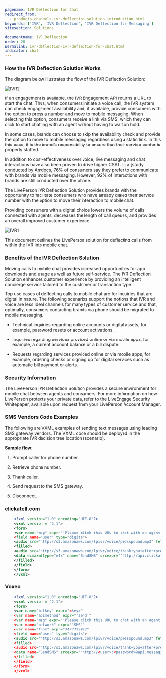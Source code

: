 ```yaml
---
pagename: IVR Deflection for Chat
redirect_from:
  - products-channels-ivr-deflection-solution-introduction.html
keywords: ['IVR', 'IVR Deflection', 'IVR Deflection for Messaging']
sitesection: Solutions

documentname: IVR Deflection
order: 20
permalink: ivr-deflection-ivr-deflection-for-chat.html
indicator: chat
---
```

### How the IVR Deflection Solution Works

The diagram below illustrates the flow of the IVR Deflection Solution:

![IVR2](img/ivr2.png)

If an engagement is available, the IVR Engagement API returns a URL to start the chat. Thus, when consumers initiate a voice call, the IVR system can check engagement availability and, if available, provide consumers with the option to press a number and move to mobile messaging. When selecting this option, consumers receive a link via SMS, which they can click to start chatting with an agent without having to wait on hold.

In some cases, brands can choose to skip the availability check and provide the option to move to mobile messaging regardless using a static link. In this this case, it is the brand’s responsibility to ensure that their service center is properly staffed.

In addition to cost-effectiveness over voice, live messaging and chat interactions have also been proven to drive higher CSAT. In a [study
conducted by [Amdocs](http://www.amdocs.com/news/pages/amdocs-survey-improved-proactive-care-mobile-self-service-tools.aspx), 76% of consumers say they prefer to communicate with brands via mobile messaging. However, 92% of interactions with brands are still conducted over the phone.

The LivePerson IVR Deflection Solution provides brands with the opportunity to facilitate consumers who have already dialed their service number with the option to move their interaction to mobile chat.

Providing consumers with a digital choice lowers the volume of calls connected with agents, decreases the length of call queues, and provides an overall improved customer experience.

![IVR1](img/ivr1.png)

This document outlines the LivePerson solution for deflecting calls from within the IVR into mobile chat.

### Benefits of the IVR Deflection Solution

Moving calls to mobile chat provides increased opportunities for app downloads and usage as well as future self-service. The IVR Deflection Solution enhances customer experience by providing an intelligent concierge service tailored to the customer or transaction type.

Top use cases of deflecting calls to mobile chat are for inquiries that are digital in nature. The following scenarios support the notions that IVR and voice are less ideal channels for many types of customer service and that, optimally, consumers contacting brands via phone should be migrated to mobile messaging.

* Technical inquiries regarding online accounts or digital assets, for example, password resets or account activations.

* Inquiries regarding services provided online or via mobile apps, for example, a current account balance or a bill dispute.

* Requests regarding services provided online or via mobile apps, for example, ordering checks or signing up for digital services such as automatic bill payment or alerts.

### Security Information


The LivePerson IVR Deflection Solution provides a secure environment for mobile chat between agents and consumers. For more information on how LivePerson protects your private data, refer to the LiveEngage Security Whitepaper, available upon request from your LivePerson Account Manager.

### SMS Vendors Code Examples

The following are VXML examples of sending text messages using leading SMS gateway vendors. The VXML code should be deployed in the appropriate IVR decision tree location (scenario).

**Sample flow**:

1. Prompt caller for phone number.

2. Retrieve phone number.

3. Thank caller.

4. Send request to the SMS gateway.

5. Disconnect.


### clickatell.com

```xml
	<?xml version="1.0" encoding="UTF-8"?>
	<vxml version = "2.1">
	<form>
	<var name="msg" expr="'Please click this URL to chat with an agent http://bit.ly/1FqRKyT'"
	<field name="user" type="digits">
	<audio src="http://s3.amazonaws.com/lpivr/voice/presspound.mp3" fetchhint="prefetch">
	<filled>
	<audio src="http://s3.amazonaws.com/lpivr/voice/thank+you+after+pressed+1.mp3" fetchhint="prefetch">
	<data ecmaxmltype="e4x" name="SendSMS" srcexpr="'http://api.clickatell.com/http/sendmsg?user=hblutrich&amp;password=<password>&amp;api\_id=<id>&amp;to=' + encodeURIComponent(user) + '&amp;text=' + encodeURIComponent(msg)">
	</filled>
	</field>
	</form>
	</vxml>
```

### Voxeo

```xml
	<?xml version="1.0" encoding="UTF-8"?>
	<vxml version = "2.1">
	<form>
	<var name="botkey" expr="<key>"
	<var name="apimethod" expr="'send'"
	<var name="msg" expr="'Please click this URL to chat with an agent http://bit.ly/1IAVehP'"
	<var name="network" expr="'SMS'"
	<var name="from" expr="3477733852"
	<field name="user" type="digits">
	<audio src="http://s3.amazonaws.com/lpivr/voice/presspound.mp3" fetchhint="prefetch"
	<filled>
	<audio src="http://s3.amazonaws.com/lpivr/voice/thank+you+after+pressed+1.mp3" fetchhint="prefetch"
	<data name="SendSMS" srcexpr="'http://<user>:<password>@api.messaging.staging.voxeo.net/1.0/messaging?botkey=' + encodeURIComponent(botkey)+ '&amp;apimethod=' + encodeURIComponent(apimethod) + '&amp;msg=' + encodeURIComponent(msg) + '&amp;user=' + encodeURIComponent(user) + '&amp;network=' + encodeURIComponent(network) + '&amp;from=' + encodeURIComponent(from)"
	</filled>
	</field>
	</form>
	</vxml>
```
